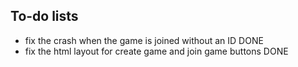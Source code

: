 ## To-do lists

- fix the crash when the game is joined without an ID DONE
- fix the html layout for create game and join game buttons DONE
